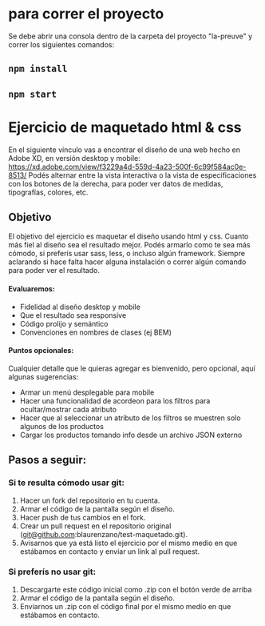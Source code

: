 # para correr el proyecto
Se debe abrir una consola dentro de la carpeta del proyecto "la-preuve" y correr los siguientes comandos:
## `npm install`
## `npm start`

# Ejercicio de maquetado html & css
En el siguiente vínculo vas a encontrar el diseño de una web hecho en Adobe XD, en versión desktop y mobile:
https://xd.adobe.com/view/f3229a4d-559d-4a23-500f-6c99f584ac0e-8513/
Podés alternar entre la vista interactiva o la vista de especificaciones con los botones de la derecha, para poder ver datos de medidas, tipografías, colores, etc.

## Objetivo
El objetivo del ejercicio es maquetar el diseño usando html y css. Cuanto más fiel al diseño sea el resultado mejor.
Podés armarlo como te sea más cómodo, si preferís usar sass, less, o incluso algún framework. Siempre aclarando si hace falta hacer alguna instalación o correr algún comando para poder ver el resultado.

#### Evaluaremos:
* Fidelidad al diseño desktop y mobile
* Que el resultado sea responsive
* Código prolijo y semántico
* Convenciones en nombres de clases (ej BEM)

#### Puntos opcionales:
Cualquier detalle que le quieras agregar es bienvenido, pero opcional, aquí algunas sugerencias:
* Armar un menú desplegable para mobile
* Hacer una funcionalidad de acordeon para los filtros para ocultar/mostrar cada atributo
* Hacer que al seleccionar un atributo de los filtros se muestren solo algunos de los productos
* Cargar los productos tomando info desde un archivo JSON externo

## Pasos a seguir:

### Si te resulta cómodo usar git:
1. Hacer un fork del repositorio en tu cuenta.
2. Armar el código de la pantalla según el diseño.
3. Hacer push de tus cambios en el fork.
4. Crear un pull request en el repositorio original (git@github.com:blaurenzano/test-maquetado.git).
5. Avisarnos que ya está listo el ejercicio por el mismo medio en que estábamos en contacto y enviar un link al pull request.

### Si preferís no usar git:
1. Descargarte este código inicial como .zip con el botón verde de arriba
2. Armar el código de la pantalla según el diseño.
3. Enviarnos un .zip con el código final por el mismo medio en que estábamos en contacto.
